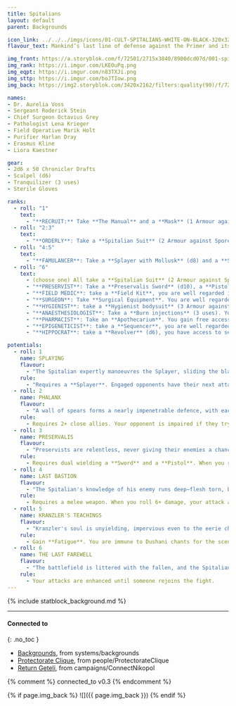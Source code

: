 ```yaml
---
title: Spitalians
layout: default
parent: Backgrounds

icon_link: ../../../imgs/icons/01-CULT-SPITALIANS-WHITE-ON-BLACK-320x320.webp
flavour_text: Mankind’s last line of defense against the Primer and its spawn. [Spitalians](https://degenesis.com/world/cults/spitalians) explore the spore fields, dissect dead Psychonauts, and develop poisons and weapons. With their fungicides they cut swathes into the Sepsis, and carry spore covered muscles in glass tubes to lead them to the Aberrants’ breeding grounds.

img_front: https://a.storyblok.com/f/72501/2715x3840/8900dcd07d/001-spitalians-archetype.jpg
img_rank: https://i.imgur.com/LKEOuPq.png
img_eqpt: https://i.imgur.com/n83TXJi.png
img_sttp: https://i.imgur.com/boJTIow.png
img_back: https://img2.storyblok.com/3420x2162/filters:quality(90)/f/72501/4570x2887/fdff41381a/opener-spitalian.jpg

names:
- Dr. Aurelia Voss
- Sergeant Roderick Stein
- Chief Surgeon Octavius Grey
- Pathologist Lena Krieger
- Field Operative Marik Holt
- Purifier Harlan Dray
- Erasmus Kline
- Liora Kaestner

gear:
- 2d6 x 50 Chronicler Drafts
- Scalpel (d6)
- Tranquilizer (3 uses)
- Sterile Gloves

ranks:
  - roll: "1"
    text:
      - "**RECRUIT:** Take **The Manual** and a **Mask** (1 Armour against Spore Infestation). <br>"
  - roll: "2:3"
    text:
      - "**ORDERLY**: Take a **Spitalian Suit** (2 Armour against Spore Infestation). You have strengthened your immune system, re-roll 1d6 HP and keep the highest. <br>"
  - roll: "4:5"
    text:
      - "**FAMULANCER**: Take a **Splayer with Mollusk** (d8) and a **Spitalian Suit** (2 Armour against Spore Infestation). You are appreciated and always get food for free in the Protectorate. <br>"
  - roll: "6"
    text:
      - (choose one) All take a **Spitalian Suit** (2 Armour against Spore Infestation). <br>
      - "**PRESERVIST**: Take a **Preservalis Sword** (d10), a **Pistol** (d6) and a **Horse**. In the Protectorate, you have access to armories. <br>"
      - "**FIELD MEDIC**: take a **Field Kit**, you are well regarded in the Protectorate. <br>"
      - "**SURGEON**: Take **Surgical Equipment**. You are well regarded by the Anabaptists. <br>"
      - "**HYGIENIST**: take a **Hygienist bodysuit** (3 Armour against Spore Infestation). you are well regarded by the Judges. <br>"
      - "**ANAESTHESIOLOGIST**: Take a **Burn injections** (3 uses). You can use **Burn** unpunished. <br>"
      - "**PHARMACIST**: Take an **Apothecarium**. You gain free access to pharmacies and hospitals. <br>"
      - "**EPIGENETICIST**: take a **Sequencer**, you are well regarded by the Chroniclers. <br>"
      - "**HIPPOCRAT**: take a **Revolver** (d6), you have access to secret facilities. <br>"

potentials:
  - roll: 1
    name: SPLAYING
    flavour:
      - "The Spitalian expertly manoeuvres the Splayer, sliding the blades open and closed with precise, deadly efficiency. With a swift motion, he strikes, forcing the mechanism to snap open, and prepares for another strike, each movement adding to his defence and control of battlefield. "
    rule:
      - "Requires a **Splayer**. Engaged opponents have their next attacks impaired. Your attacks are impaired (d4) but they have the Blast property."
  - roll: 2
    name: PHALANX
    flavour:
      - "A wall of spears forms a nearly impenetrable defence, with each point aimed at the enemy. Standing shoulder to shoulder, the Spitalian joins the line, ready to draw attacks toward himself to protect his comrades. As the phalanx strengthens, any foe foolish enough to charge risks impaling themselves on their deadly formation."
    rule:
      - Requires 2+ close allies. Your opponent is impaired if they try to attack the formation in melee.
  - roll: 3
    name: PRESERVALIS
    flavour:
      - "Preservists are relentless, never giving their enemies a chance to surrender. Trained in a brutal technique known as Preservalis, they strike with their sword to create an opening, then follow up with a point-blank pistol shot to ensure the kill. The recoil propels them out of reach, leaving their foes defenceless."
    rule:
      - Requires dual wielding a **Sword** and a **Pistol**. When you roll 6+ damage you may disengage after attacking.
  - roll: 4
    name: LAST BASTION
    flavour:
      - "The Spitalian's knowledge of his enemy runs deep—flesh torn, bones exposed, even the most hidden vulnerabilities laid bare. He knows precisely where to strike and how to inflict maximum pain. When facing Psychonauts, this intimate understanding grants him an edge, allowing him to strike with devastating accuracy."
    rule:
      - Requires a melee weapon. When you roll 6+ damage, your attack against Psychonaults ignores armour.
  - roll: 5
    name: KRANZLER'S TEACHINGS
    flavour:
      - "Kranzler's soul is unyielding, impervious even to the eerie chants of the Dushani. Famulancers study his techniques, but only the most dedicated can truly master them. Those who succeed become temporarily immune to Psychonautic mental influences, standing firm when others would falter."
    rule:
      - Gain **Fatigue**. You are immune to Dushani chants for the scene.
  - roll: 6
    name: THE LAST FAREWELL
    flavour:
      - "The battlefield is littered with the fallen, and the Spitalian stands alone, the last beacon of hope. In this desperate hour, a destructive madness fuels him, his humanity burning away as he fights on. For a brief time, his attacks, defences, and resilience surge with unmatched fury, but if an ally stirs and rejoins the fight, the flame of his rage extinguishes."
    rule:
      - Your attacks are enhanced until someone rejoins the fight.
---
```


{% include statblock_background.md %}

---
#### Connected to
{: .no_toc }

<!-- QueryToSerialize: LIST without ID "["+ title + "](https://terra-campaigns.github.io/" + regexreplace(file.path, ".md", "") + ")" + ", from " + regexreplace(file.folder, "^[^\/]*\/", "") FROM ([[]]) OR outgoing([[]]) WHERE (file.path != this.file.path AND title != null) SORT file.folder DESC -->
<!-- SerializedQuery: LIST without ID "["+ title + "](https://terra-campaigns.github.io/" + regexreplace(file.path, ".md", "") + ")" + ", from " + regexreplace(file.folder, "^[^\/]*\/", "") FROM ([[]]) OR outgoing([[]]) WHERE (file.path != this.file.path AND title != null) SORT file.folder DESC -->
- [Backgrounds](https://terra-campaigns.github.io/degenesis/systems/backgrounds/index), from systems/backgrounds
- [Protectorate Clique](https://terra-campaigns.github.io/degenesis/people/ProtectorateClique/index), from people/ProtectorateClique
- [Return Geteli](https://terra-campaigns.github.io/degenesis/campaigns/ConnectNikopol/ReturnGeteli), from campaigns/ConnectNikopol
<!-- SerializedQuery END -->

{% comment %}
connected_to v0.3
{% endcomment %}

{% if page.img_back %}
![]({{ page.img_back }})
{% endif %}
